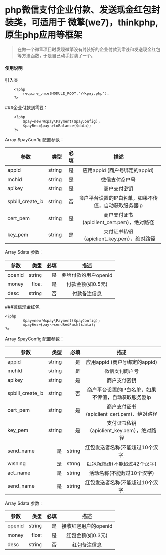 # php微信支付企业付款、发送现金红包封装类，可适用于 微擎(we7)，thinkphp,原生php应用等框架


>在做一个微擎项目时发现微擎没有封装好的企业付款到零钱和发送现金红包等方法函数，于是自己动手封装了一个。


#### 使用说明

引入类
```
    <?php
        require_once(MODULE_ROOT.'/Wxpay.php');
    ?>
```
###企业付款到零钱：
```
    <?php
        $pay=new Wxpay\Payment($payConfig);
        $payRes=$pay->toBalance($data);
    ?>
```
Array $payConfig 配置参数：


| 参数        | 类型   |必填|  描述  |
| --------   | -----:  |-----: | :----:  |
|appid|string|是|应用appid (商户号绑定的appid)|
|mchid|string|是|微信支付商户号|
|apikey|string|是|商户支付密钥|
|spbill_create_ip|string|否|商户平台设置的IP白名单，如果不传值，自动获取服务器ip  |
|cert_pem|string|是|商户支付证书(apiclient_cert.pem)，绝对路径|
|key_pem|string|是|支付证书私钥（apiclient_key.pem），绝对路径|

Array $data 参数：

| 参数        | 类型   |必填|  描述  |
| --------   | -----:  |-----: | :----:  |
|openid|string|是|要给付款的用户openid|
|money|float|是|付款金额(如0.5元)|
|desc|string|否|付款备注信息|

###微信现金红包
```
<?php
		$pay=new Wxpay\Payment($payConfig);
        $payRes=$pay->sendRedPack($data);
?>
```
Array $payConfig 配置参数：


| 参数        | 类型   |必填|  描述  |
| --------   | -----:  |-----: | :----:  |
|appid|string|是|应用appid (商户号绑定的appid)|
|mchid|string|是|微信支付商户号|
|apikey|string|是|商户支付密钥|
|spbill_create_ip|string|否|商户平台设置的IP白名单，如果不传值，自动获取服务器ip  |
|cert_pem|string|是|商户支付证书(apiclient_cert.pem)，绝对路径|
|key_pem|string|是|支付证书私钥（apiclient_key.pem），绝对路径|
|send_name|是|string|红包发送者名称(不能超过10个汉字)|
|wishing|是|string|红包祝福语(不能超过42个汉字)|
|act_name|是|string|活动名称(不能超过10个汉字)|
|send_name|是|string|红包发送者名称(不能超过10个汉字)|

Array $data 参数：

| 参数        | 类型   |必填|  描述  |
| --------   | -----:  |-----: | :----:  |
|openid|string|是|接收红包用户的openid|
|money|float|是|红包金额(如0.3元)|
|desc|string|否|红包备注信息|

